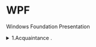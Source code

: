 # WPF
 Windows Foundation Presentation


<details><summary> 1.Acquaintance .  </summary><p>

---

[WPF markup basics example](CW/lesson_01/WpfApp1 "CW\lesson_01\WpfApp1")   

---

</p></details>

